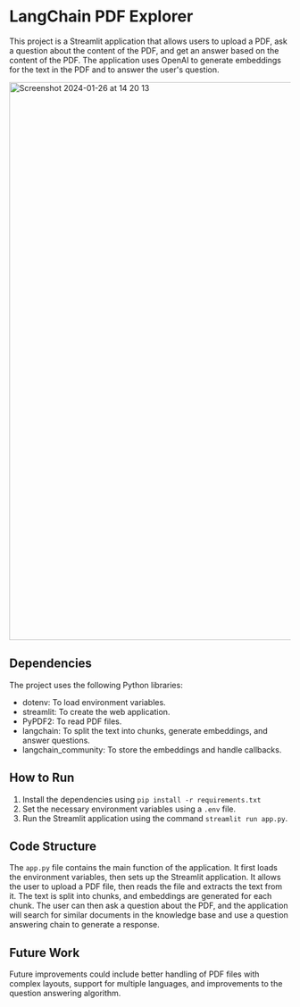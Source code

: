 # LangChain PDF Explorer

This project is a Streamlit application that allows users to upload a PDF, ask a question about the content of the PDF, and get an answer based on the content of the PDF. The application uses OpenAI to generate embeddings for the text in the PDF and to answer the user's question.

<img width="1000" alt="Screenshot 2024-01-26 at 14 20 13" src="https://github.com/Hegazy360/langchain-pdf-explorer/assets/13141632/d526c674-8340-483d-87be-b404e1aaa3a4">



## Dependencies

The project uses the following Python libraries:

- dotenv: To load environment variables.
- streamlit: To create the web application.
- PyPDF2: To read PDF files.
- langchain: To split the text into chunks, generate embeddings, and answer questions.
- langchain_community: To store the embeddings and handle callbacks.

## How to Run

1. Install the dependencies using `pip install -r requirements.txt`
2. Set the necessary environment variables using a `.env` file.
3. Run the Streamlit application using the command `streamlit run app.py`.

## Code Structure

The `app.py` file contains the main function of the application. It first loads the environment variables, then sets up the Streamlit application. It allows the user to upload a PDF file, then reads the file and extracts the text from it. The text is split into chunks, and embeddings are generated for each chunk. The user can then ask a question about the PDF, and the application will search for similar documents in the knowledge base and use a question answering chain to generate a response.

## Future Work

Future improvements could include better handling of PDF files with complex layouts, support for multiple languages, and improvements to the question answering algorithm.
